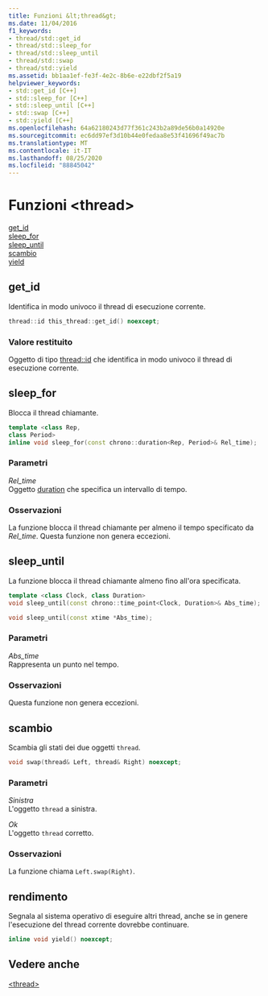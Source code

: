 ```yaml
---
title: Funzioni &lt;thread&gt;
ms.date: 11/04/2016
f1_keywords:
- thread/std::get_id
- thread/std::sleep_for
- thread/std::sleep_until
- thread/std::swap
- thread/std::yield
ms.assetid: bb1aa1ef-fe3f-4e2c-8b6e-e22dbf2f5a19
helpviewer_keywords:
- std::get_id [C++]
- std::sleep_for [C++]
- std::sleep_until [C++]
- std::swap [C++]
- std::yield [C++]
ms.openlocfilehash: 64a62180243d77f361c243b2a89de56b0a14920e
ms.sourcegitcommit: ec6dd97ef3d10b44e0fedaa8e53f41696f49ac7b
ms.translationtype: MT
ms.contentlocale: it-IT
ms.lasthandoff: 08/25/2020
ms.locfileid: "88845042"
---
```

# <a name="ltthreadgt-functions"></a>Funzioni &lt;thread&gt;

[get_id](#get_id)\
[sleep_for](#sleep_for)\
[sleep_until](#sleep_until)\
[scambio](#swap)\
[yield](#yield)

## <a name="get_id"></a><a name="get_id"></a> get_id

Identifica in modo univoco il thread di esecuzione corrente.

```cpp
thread::id this_thread::get_id() noexcept;
```

### <a name="return-value"></a>Valore restituito

Oggetto di tipo [thread::id](../standard-library/thread-class.md) che identifica in modo univoco il thread di esecuzione corrente.

## <a name="sleep_for"></a><a name="sleep_for"></a> sleep_for

Blocca il thread chiamante.

```cpp
template <class Rep,
class Period>
inline void sleep_for(const chrono::duration<Rep, Period>& Rel_time);
```

### <a name="parameters"></a>Parametri

*Rel_time*\
Oggetto [duration](../standard-library/duration-class.md) che specifica un intervallo di tempo.

### <a name="remarks"></a>Osservazioni

La funzione blocca il thread chiamante per almeno il tempo specificato da *Rel_time*. Questa funzione non genera eccezioni.

## <a name="sleep_until"></a><a name="sleep_until"></a> sleep_until

La funzione blocca il thread chiamante almeno fino all'ora specificata.

```cpp
template <class Clock, class Duration>
void sleep_until(const chrono::time_point<Clock, Duration>& Abs_time);

void sleep_until(const xtime *Abs_time);
```

### <a name="parameters"></a>Parametri

*Abs_time*\
Rappresenta un punto nel tempo.

### <a name="remarks"></a>Osservazioni

Questa funzione non genera eccezioni.

## <a name="swap"></a><a name="swap"></a> scambio

Scambia gli stati dei due oggetti `thread`.

```cpp
void swap(thread& Left, thread& Right) noexcept;
```

### <a name="parameters"></a>Parametri

*Sinistra*\
L'oggetto `thread` a sinistra.

*Ok*\
L'oggetto `thread` corretto.

### <a name="remarks"></a>Osservazioni

La funzione chiama `Left.swap(Right)`.

## <a name="yield"></a><a name="yield"></a> rendimento

Segnala al sistema operativo di eseguire altri thread, anche se in genere l'esecuzione del thread corrente dovrebbe continuare.

```cpp
inline void yield() noexcept;
```

## <a name="see-also"></a>Vedere anche

[\<thread>](../standard-library/thread.md)
